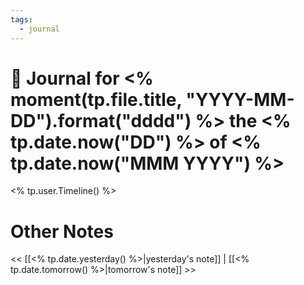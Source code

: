 ```yaml
---
tags: 
  - journal 
---
```

# 📆 Journal for <% moment(tp.file.title, "YYYY-MM-DD").format("dddd") %> the <% tp.date.now("DD") %> of <% tp.date.now("MMM YYYY") %>
<% tp.user.Timeline() %>

# Other Notes
<< [[<% tp.date.yesterday() %>|yesterday's note]] | [[<% tp.date.tomorrow() %>|tomorrow's note]] >>